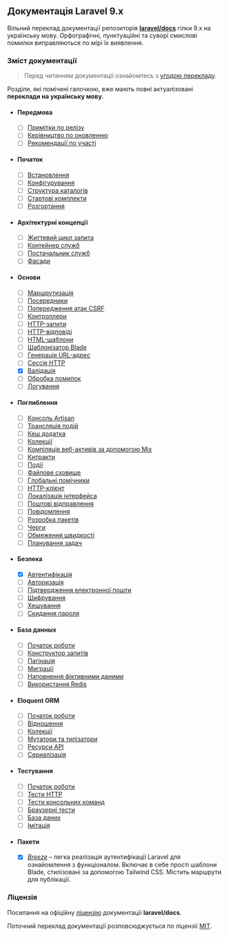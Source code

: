 ## Документація Laravel 9.x
Вільний переклад документації репозиторія [**laravel/docs**](https://github.com/laravel/docs/tree/9.x) гілки 9.x на українську мову. Орфографічні, пунктуаційні та суворі смислові помилки виправляються по мірі їх виявлення.

<a name="navigation"></a>
### Зміст документації

> Перед читанням документації ознайомтесь з [угодою перекладу]().

Розділи, які помічені галочкою, вже мають повні актуалізовані **переклади на українську мову**.

- #### Передмова
    - [ ] [Примітки по релізу](./docs/releases.md)
    - [ ] [Керівництво по оновленню](./docs/upgrade.md)
    - [ ] [Рекомендації по участі](./docs/contributions.md)
- #### Початок
    - [ ] [Встановлення](./docs/installation.md)
    - [ ] [Конфігурування](./docs/configuration.md)
    - [ ] [Структура каталогів](./docs/structure.md)
    - [ ] [Стартові комплекти](./docs/starter-kits.md)
    - [ ] [Розгортання](./docs/deployment.md)
- #### Архітектурні концепції
    - [ ] [Життевий цикл запита](./docs/lifecycle.md)
    - [ ] [Контейнер служб](./docs/container.md)
    - [ ] [Постачальник служб](./docs/providers.md)
    - [ ] [Фасади](./docs/facades.md)
- #### Основи
    - [ ] [Маршрутизація](./docs/routing.md)
    - [ ] [Посередники](./docs/middleware.md)
    - [ ] [Попередження атак CSRF](./docs/csrf.md)
    - [ ] [Контроллери](./docs/controllers.md)
    - [ ] [HTTP-запити](./docs/requests.md)
    - [ ] [HTTP-відповіді](./docs/responses.md)
    - [ ] [HTML-шаблони](./docs/views.md)
    - [ ] [Шаблонізатор Blade](./docs/blade.md)
    - [ ] [Генерація URL-адрес](./docs/urls.md)
    - [ ] [Сессія HTTP](./docs/session.md)
    - [x] [Валідація](./docs/validation.md)
    - [ ] [Обробка помилок](./docs/errors.md)
    - [ ] [Логування](./docs/logging.md)
- #### Поглиблення
    - [ ] [Консоль Artisan](./docs/artisan.md)
    - [ ] [Трансляція подій](./docs/broadcasting.md)
    - [ ] [Кеш додатка](./docs/cache.md)
    - [ ] [Колекції](./docs/collections.md)
    - [ ] [Компіляція веб-активів за допомогою Mix](./docs/mix.md)
    - [ ] [Кнтракти](./docs/contracts.md)
    - [ ] [Події](./docs/events.md)
    - [ ] [Файлове сховище](./docs/filesystem.md)
    - [ ] [Глобальні помічники](./docs/helpers.md)
    - [ ] [HTTP-клієнт](./docs/http-client.md)
    - [ ] [Локалізація інтерфейса](./docs/localization.md)
    - [ ] [Поштові відправлення](./docs/mail.md)
    - [ ] [Повідомлення](./docs/notifications.md)
    - [ ] [Розробка пакетів](./docs/packages.md)
    - [ ] [Черги](./docs/queues.md)
    - [ ] [Обмеження швидкості](./docs/rate-limiting.md)
    - [ ] [Планування задач](./docs/scheduling.md)
- #### Безпека
    - [x] [Автентифікація](./docs/authentication.md)
    - [ ] [Авторизація](./docs/authorization.md)
    - [ ] [Підтвердження електронної пошти](./docs/verification.md)
    - [ ] [Шифрування](./docs/encryption.md)
    - [ ] [Хешування](./docs/hashing.md)
    - [ ] [Скидання пароля](./docs/passwords.md)
- #### База данных
    - [ ] [Початок роботи](./docs/database.md)
    - [ ] [Конструктор запитів](./docs/queries.md)
    - [ ] [Пагінація](./docs/pagination.md)
    - [ ] [Миграції](./docs/migrations.md)
    - [ ] [Наповнення фіктивними даними](./docs/seeding.md)
    - [ ] [Використання Redis](./docs/redis.md)
- #### Eloquent ORM
    - [ ] [Початок роботи](./docs/eloquent.md)
    - [ ] [Відношення](./docs/eloquent-relationships.md)
    - [ ] [Колекції](./docs/eloquent-collections.md)
    - [ ] [Мутатори та типізатори](./docs/eloquent-mutators.md)
    - [ ] [Ресурси API](./docs/eloquent-resources.md)
    - [ ] [Сериалізація](./docs/eloquent-serialization.md)
- #### Тестування
    - [ ] [Початок роботи](./docs/testing.md)
    - [ ] [Тести HTTP](./docs/http-tests.md)
    - [ ] [Тести консольних команд](./docs/console-tests.md)
    - [ ] [Браузерні тести](./docs/dusk.md)
    - [ ] [База даних](./docs/database-testing.md)
    - [ ] [Імітація](./docs/mocking.md)
- #### Пакети
    - [x] [*Breeze*](./docs/starter-kits.md#laravel-breeze) – легка реалізація аутентифікації Laravel для ознайомлення з функціоналом. Включає в себе прості шаблони Blade, стилізовані за допомогою Tailwind CSS. Містить маршрути для публікації.
	
<a name="license"></a>
### Ліцензія
Посилання на офіційну [ліцензію](https://github.com/laravel/docs/blob/9.x/license.md) документації **laravel/docs**.

Поточний переклад документації розповсюджується по ліцензії [MIT](LICENSE).
